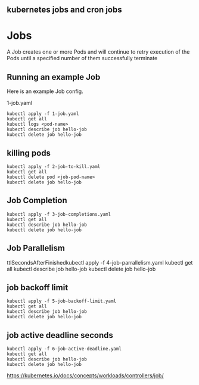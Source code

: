 ## kubernetes jobs and cron jobs

# Jobs

A Job creates one or more Pods and will continue to retry execution of the Pods until a specified number of them successfully terminate

## Running an example Job

Here is an example Job config.

1-job.yaml

```
kubectl apply -f 1-job.yaml
kubectl get all
kubectl logs <pod-name>
kubectl describe job hello-job
kubectl delete job hello-job
```

## killing pods

```
kubectl apply -f 2-job-to-kill.yaml
kubectl get all
kubectl delete pod <job-pod-name>
kubectl delete job hello-job
```

## Job Completion

```
kubectl apply -f 3-job-completions.yaml
kubectl get all
kubectl describe job hello-job
kubectl delete job hello-job
```

## Job Parallelism

ttlSecondsAfterFinishedkubectl apply -f 4-job-parrallelism.yaml
kubectl get all
kubectl describe job hello-job
kubectl delete job hello-job

## job backoff limit

```
kubectl apply -f 5-job-backoff-limit.yaml
kubectl get all
kubectl describe job hello-job
kubectl delete job hello-job
```

## job active deadline seconds

```
kubectl apply -f 6-job-active-deadline.yaml
kubectl get all
kubectl describe job hello-job
kubectl delete job hello-job
```

https://kubernetes.io/docs/concepts/workloads/controllers/job/
